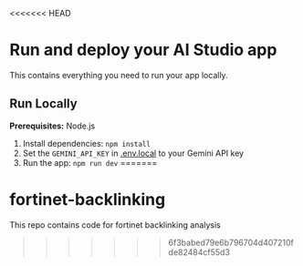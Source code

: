 <<<<<<< HEAD
# Run and deploy your AI Studio app

This contains everything you need to run your app locally.

## Run Locally

**Prerequisites:**  Node.js


1. Install dependencies:
   `npm install`
2. Set the `GEMINI_API_KEY` in [.env.local](.env.local) to your Gemini API key
3. Run the app:
   `npm run dev`
=======
# fortinet-backlinking
This repo contains code for fortinet backlinking analysis
>>>>>>> 6f3babed79e6b796704d407210fde82484cf55d3
